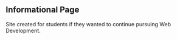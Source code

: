 Informational Page
------------------

Site created for students if they wanted to continue pursuing Web Development.
